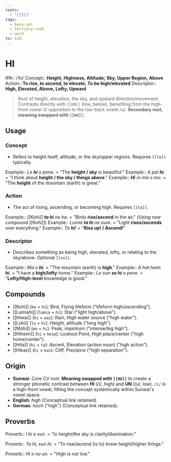 ```yaml
---
roots:
  - "[[I]]"
tags:
  - base-set
  - tertiary-root
  - word
to: 134
---
```


# HI

IPA::				/ˈhi/
Concept::		**Height, Highness, Altitude; Sky, Upper Region, Above**
Action::		**To rise, to ascend, to elevate; To be high/elevated**
Descriptor::	**High, Elevated, Above, Lofty, Upward**

> Root of height, elevation, the sky, and upward direction/movement. Contrasts directly with `[[UN]]` (low, below), benefiting from the high-front vowel /i/ opposition to the low-back vowel /u/. **Secondary root, meaning swapped with `[[HU]]`.**

## Usage

### Concept
*   Refers to height itself, altitude, or the sky/upper regions. Requires `[[le]]` typically.

Example::   *Le **hi** o pene.* = "The **height / sky** is beautiful."
Example::   *A pai **hi**.* = "I think about **height / the sky / things above**."
Example::   ***Hi** ro ma o mo.* = "The **height** of the mountain (earth) is great."

### Action
*   The act of rising, ascending, or becoming high. Requires `[[ta]]`.

Example::   *[[Kohi]] **ta hi** ne ha.* = "Birds **rise/ascend** in the air." (*Using new compound [[Kohi]]*)
Example::   *Lumia **ta hi** ne oum.* = "Light **rises/ascends** over everything."
Example::   *Ta **hi**!* = "**Rise up! / Ascend!**"

### Descriptor
*   Describes something as being high, elevated, lofty, or relating to the sky/above. Optional `[[so]]`.

Example::   *Ma o **hi**.* = "The mountain (earth) is **high**."
Example::   *A hat heim **hi**.* = "I have a **high/lofty** home."
Example::   *Le sun **so hi** o pene.* = "**Lofty/High-level** knowledge is good."

## Compounds

*   [[Kohi]] (`ko` + `hi`): Bird, Flying lifeform ("lifeform high/ascending").
*   [[Lumiahi]] (`lumia` + `hi`): Star ("light high/above").
*   [[Hiwai]] (`hi` + `wai`): Rain, High water source ("high water").
*   [[Lohi]] (`lo` + `hi`): Height, altitude ("long high").
*   [[Mohi]] (`mo` + `hi`): Peak, maximum ("intense/big high").
*   [[Hiheim]] (`hi` + `heim`): Lookout Point, High place/center ("high home/center").
*   [[Hita]] (`hi` + `ta`): Ascent, Elevation (action noun) ("high action").
*   [[Hikas]] (`hi` + `kas`): Cliff, Precipice ("high separation").

## Origin

*   **Sunwai**: Core CV root. **Meaning swapped with `[[HU]]`** to create a stronger phonetic contrast between **HI** (/i/, high) and **UN** (/u/, low). `/i/` is a high-front vowel, fitting the concept systemically within Sunwai's vowel space.
*   **English**: *high* (Conceptual link retained).
*   **German**: *hoch* ("high") (Conceptual link retained).

## Proverbs

Proverb:: *I hi o sun.* = "In height/the sky is clarity/illumination."

Proverb:: *Ta hi, sun hi.* = "To rise/ascend (is to) know height/higher things."

Proverb:: *Hi o no un.* = "High is not low."
